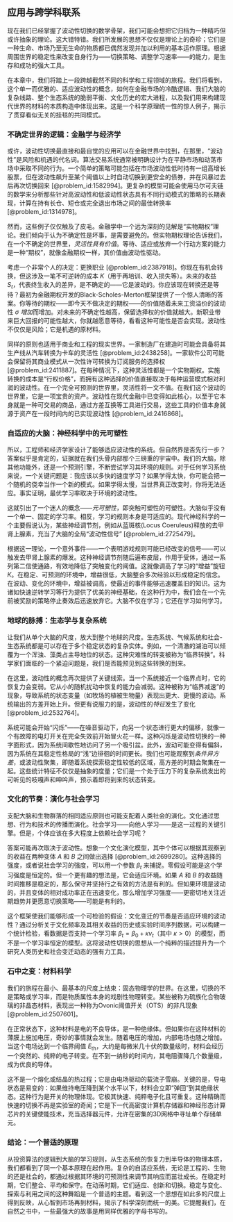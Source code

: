 ## 应用与跨学科联系

现在我们已经掌握了波动性切换的数学骨架，我们可能会想把它归档为一种精巧但或许抽象的理论。这大错特错。我们所发展的思想不仅仅是理论上的奇珍；它们是一种生命、市场乃至无生命的物质都已偶然发现并加以利用的基本运作原理。根据周围世界的稳定性来改变自身行为——切换策略、调整学习速率——的能力，是生存和成功的强大工具。

在本章中，我们将踏上一段跨越截然不同的科学和工程领域的旅程。我们将看到，这个单一而优雅的、适应波动性的概念，如何在金融市场的冷酷逻辑、我们大脑的复杂线路、整个生态系统的脆弱平衡、文化历史的宏大进程，以及我们用来构建现代世界的材料的本质构造中体现出来。这是一个科学原理统一性的惊人例子，揭示了贯穿看似无关的挂毯的共同模式。

### 不确定世界的逻辑：金融学与经济学

或许，波动性切换最直接和最自觉的应用可以在金融世界中找到，在那里，“波动性”是风险和机遇的代名词。算法交易系统通常被明确设计为在平静市场和动荡市场中采取不同的行为。一个简单的策略可能包括在市场波动性低时持有一组高增长股票，但在波动性飙升至某个阈值以上时自动切换到更安全的债券，并在风暴过去后再次切换回来 [@problem_id:1582994]。更复杂的模型可能会使用马尔可夫链的数学来分析那些针对高波动性和低波动性状态具有不同行动模式的策略的长期表现，计算在持有长仓、短仓或完全退出市场之间的最佳转换率 [@problem_id:1314978]。

然而，这些例子仅仅触及了皮毛。金融学中一个远为深刻的见解是“实物期权”理论。我们倾向于认为不确定性是坏事，是需要避免的。但实物期权理论告诉我们，在一个不确定的世界里，*灵活性具有价值*。等待、适应或放弃一个行动方案的能力是一种“期权”，就像金融期权一样，其价值由波动性驱动。

考虑一个非常个人的决定：更换职业 [@problem_id:2387918]。你现在有机会转换，但这涉及一笔不可逆转的成本 $K$（用于再培训、收入损失等）。未来的收益 $S_t$，代表终生收入的差异，是不确定的——它是波动的。你应该现在转换还是等待？最初为金融期权开发的Black-Scholes-Merton框架提供了一个惊人清晰的答案。你等待的期权——即今天不做决定的期权——的价值随着未来工资溢价的波动性 $\sigma$ *增加*而增加。对未来的不确定性越高，保留选择权的价值就越大。新职业带来巨大回报的可能性越大，你就越愿意等待，看看这种可能性是否会实现。波动性不仅仅是风险；它是机遇的原材料。

同样的原则也适用于商业和工程的现实世界。一家制造厂在建造时可能会具备将其生产线从汽车转换为卡车的灵活性 [@problem_id:2438258]。一家软件公司可能会保留将其商业模式从一次性许可转换为订阅服务的选择权 [@problem_id:2411887]。在每种情况下，这种灵活性都是一个实物期权。实施转换的成本是“行权价格”，而拥有这种选择的价值直接取决于每种运营模式相对利润的波动性。在一个完全可预测的世界里，灵活性将一文不值。在我们这个波动的世界里，它是一项宝贵的资产。波动性在现代金融中已变得如此核心，以至于它本身就是一种可交易的商品，通过方差互换等工具进行交易，这些工具的价值本身就源于资产在一段时间内的已实现波动性 [@problem_id:2416868]。

### 自适应的大脑：神经科学中的元可塑性

所以，工程师和经济学家设计了能够适应波动性的系统。但自然界是否先行一步？答案似乎是肯定的，证据就在我们头骨内部那个三磅重的宇宙中。我们的大脑，除其他功能外，还是一个预测引擎，不断尝试学习其环境的规则。对于任何学习系统来说，一个关键问题是：我应该以多快的速度学习？如果学得太快，你可能会把一个随机的侥幸当作一个新的模式。如果学得太慢，当世界真正改变时，你将无法适应。事实证明，最优学习率取决于环境的波动性。

这就引出了一个迷人的概念——*元可塑性*，即突触可塑性的可塑性。大脑似乎没有一个单一、固定的学习率。相反，学习的规则本身是可适应的。现代神经科学的一个主要假说认为，某些神经调节剂，例如从蓝斑核(Locus Coeruleus)释放的去甲肾上腺素，充当了大脑的全局“波动性信号” [@problem_id:2725479]。

根据这一理论，一个意外事件——一个表明游戏规则可能已经改变的信号——可以触发去甲肾上腺素的爆发。这种神经调节剂随后遍布皮层，作用于受体，通过一系列第二信使通路，有效地降低了突触变化的阈值。这就像调高了学习的“增益”旋钮 $K$。在稳定、可预测的环境中，增益很低，大脑整合多次经验以形成稳定的信念。在波动、变化的环境中，增益被调高，使最近的事件能够迅速覆盖旧的知识。这为诸如快速逆转学习等行为提供了优美的神经基础，在这种行为中，我们会在一个先前被奖励的策略停止奏效后迅速放弃它。大脑不仅在学习；它还在学习如何学习。

### 地球的脉搏：生态学与复杂系统

让我们从单个大脑的尺度，放大到整个地球的尺度。生态系统、气候系统和社会-生态系统都是可以存在于多个稳定状态的复杂实体。例如，一个清澈的湖泊可以倾覆为一个浑浊、藻类占主导地位的状态。这种灾难性的转变被称为“临界转换”。科学家们面临的一个紧迫问题是，我们是否能预见到这些转换的到来。

在这里，波动性的概念再次提供了关键线索。当一个系统接近一个临界点时，它的恢复力会变弱。它从小的随机扰动中恢复的能力会减弱。这种被称为“临界减速”的现象，导致系统的状态变量（如牧场的植被生物量）表现出更大、更慢的波动。系统输出的方差开始上升。但更有说服力的是，波动性的*特征*发生了变化 [@problem_id:2532764]。

系统可能会开始“闪烁”——在噪音驱动下，向另一个状态进行更大的偏移，就像一个有故障的电灯开关在完全失效前开始冒火花一样。这种闪烁是波动性切换的一种字面形式，因为系统间歇性地访问了另一个吸引盆。此外，波动可能变得有偏斜，因为系统在其稳定性格局的“浅”边徘徊的时间更长。我们也可能观察到*条件异方差*，或波动性聚集，即随着系统探索稳定性较低的区域，高方差的时期会聚集在一起。这些统计特征不仅仅是抽象的度量；它们是一个处于压力下的复杂系统发出的可听见的吱嘎声和呻吟声，预示着即将到来的状态转变。

### 文化的节奏：演化与社会学习

支配大脑和生物群落的相同适应原则也可能支配着人类社会的演化。文化通过思想、行为和技术的传播而演化。社会学习——向他人学习——是这一过程的关键引擎。但是，个体应该在多大程度上依赖社会学习呢？

答案可能再次取决于波动性。想象一个文化演化模型，其中个体可以根据其观察到的收益在两种变体 $A$ 和 $B$ 之间做出选择 [@problem_id:2699280]。这种选择的强度，或者说社会学习的强度，可以用一个参数 $\beta_t$ 来捕捉。零假设可能是这个学习强度是恒定的。但一个更有趣的想法是，它会适应环境。如果 $A$ 和 $B$ 的收益随时间推移是稳定的，那么保守并坚持行之有效的方法是有利的。但如果环境是波动的，并且变体的相对成功率正在迅速变化，那么增加学习强度——更密切地关注近期趋势并更愿意切换策略——可能是有利的。

这个框架使我们能够形成一个可检验的假设：文化变迁的节奏是否适应环境的波动性？通过分析关于文化频率及其相关收益的历史或实验时间序列数据，可以构建一个统计检验，看数据是否支持一个学习率 $\beta_t = \beta_0 + \kappa v_t$（其中 $\kappa > 0$）的模型，而不是一个学习率恒定的模型。这将波动性切换的思想从一个纯粹的描述提升为一个研究人类历史和社会变迁动态的强有力工具。

### 石中之变：材料科学

我们的旅程在最小、最基本的尺度上结束：固态物理学的世界。在这里，切换的不是策略或学习率，而是物质属性本身的戏剧性物理转变。某些被称为硫族化合物玻璃的非晶态材料，表现出一种称为Ovonic阈值开关（OTS）的非凡现象 [@problem_id:2507601]。

在正常状态下，这种材料是电的不良导体，是一种绝缘体。但如果你在这种材料的薄膜上施加电压，奇妙的事情就会发生。随着电压的增加，内部电场也随之增加。当这个电场达到一个临界阈值 $E_\mathrm{th}$，大约是每微米几十伏的数量级时，材料会经历一个突然的、纯粹的电子转变。在不到一纳秒的时间内，其电阻骤降几个数量级，成为优良的导体。

这不是一个熔化或结晶的热过程；它是由电场驱动的载流子雪崩。关键的是，导电状态是易变的：如果维持电压降到某个水平以下，材料会立即“弹回”到其绝缘状态。这种行为是开关的物理体现。它极其快速、纯粹电子化且可重复。这种精确而快速的切换不再是实验室的奇闻；它是下一代高密度计算机存储器和神经形态计算芯片的关键使能技术，充当选择器元件，允许在密集的3D网格中寻址单个存储单元。

### 结论：一个普适的原理

从投资算法的逻辑到大脑的学习规则，从生态系统的恢复力到半导体的物理本质，我们都看到了同一个基本原理在起作用。复杂的自适应系统，无论是工程的、生物的还是社会的，都通过根据其环境的可预测性来调节其响应而茁壮成长。在稳定时期，它们整合、平均和保守。在动荡时期，它们适应、创新和切换。稳定与变化、探索与利用之间的这种舞蹈是一个普适的主题。看到这一个思想在如此多的尺度上得到反映，从心智到市场再到材料，揭示了科学深刻而统一的美。它提醒我们，在自然之书中，一些最强大的故事是用同样优雅的字母书写的。